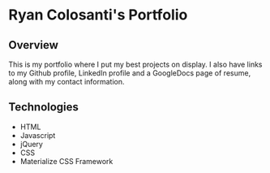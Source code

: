 # Ryan Colosanti's Portfolio

## Overview
This is my portfolio where I put my best projects on display. I also have links to my Github profile, LinkedIn profile and a GoogleDocs page of resume, along with my contact information.

## Technologies
- HTML
- Javascript
- jQuery
- CSS
- Materialize CSS Framework
